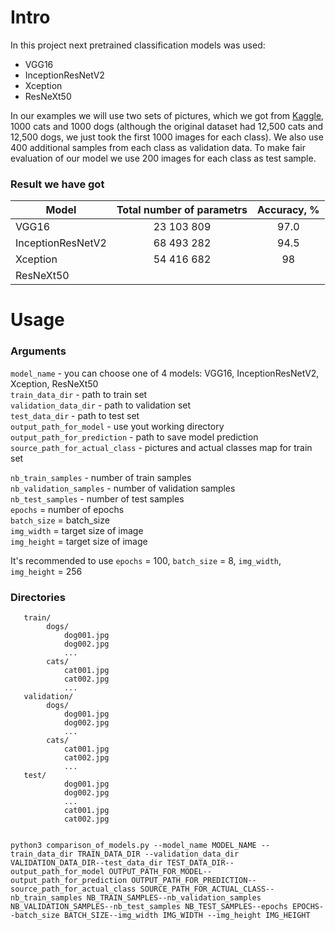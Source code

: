 # Intro

In this project next pretrained classification models was used:
 
 - VGG16
 - InceptionResNetV2
 - Xception
 - ResNeXt50

In our examples we will use two sets of pictures, which we got from [Kaggle](https://www.kaggle.com/c/dogs-vs-cats/data), 
1000 cats and 1000 dogs (although the original dataset had 12,500 cats and 12,500 dogs, we just took the first 1000 images for each class).
We also use 400 additional samples from each class as validation data. To make fair evaluation of our model we use 200 images for each class as test sample.


### Result we have got

| Model     | Total number of parametrs |      Accuracy, %       | 
|-----------|:-------:|:----------------------------:|
| VGG16  |23 103 809 | 97.0 | 
| InceptionResNetV2  | 68 493 282| 94.5| 
| Xception  | 54 416 682| 98 | 
| ResNeXt50 |  |  | 


# Usage

### Arguments

`model_name` - you can choose one of 4 models: VGG16, InceptionResNetV2, Xception, ResNeXt50 <br>
`train_data_dir` - path to train set <br>
`validation_data_dir` - path to validation set <br>
`test_data_dir` - path to test set<br>
`output_path_for_model` - use yout working directory <br>
`output_path_for_prediction` - path to save model prediction <br>
`source_path_for_actual_class` - pictures and actual classes map for train set <br>

`nb_train_samples` - number of train samples <br>
`nb_validation_samples` - number of validation samples <br>
`nb_test_samples` - number of test samples <br>
`epochs` = number of epochs <br>
`batch_size` = batch_size <br>
`img_width` = target size of image <br>
`img_height` = target size of image <br>

It's recommended to use `epochs` = 100, `batch_size` = 8, `img_width`, `img_height` = 256

### Directories

```
   train/
        dogs/
            dog001.jpg
            dog002.jpg
            ...
        cats/
            cat001.jpg
            cat002.jpg
            ...
   validation/
        dogs/
            dog001.jpg
            dog002.jpg
            ...
        cats/
            cat001.jpg
            cat002.jpg
            ...
   test/
            dog001.jpg
            dog002.jpg
            ...
            cat001.jpg
            cat002.jpg
  
```
  
  
```
python3 comparison_of_models.py --model_name MODEL_NAME --train_data_dir TRAIN_DATA_DIR --validation_data_dir VALIDATION_DATA_DIR--test_data_dir TEST_DATA_DIR--output_path_for_model OUTPUT_PATH_FOR_MODEL--output_path_for_prediction OUTPUT_PATH_FOR_PREDICTION--source_path_for_actual_class SOURCE_PATH_FOR_ACTUAL_CLASS--nb_train_samples NB_TRAIN_SAMPLES--nb_validation_samples NB_VALIDATION_SAMPLES--nb_test_samples NB_TEST_SAMPLES--epochs EPOCHS--batch_size BATCH_SIZE--img_width IMG_WIDTH --img_height IMG_HEIGHT

```
